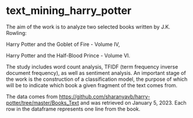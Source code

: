 # text_mining_harry_potter

The aim of the work is to analyze two selected books written by J.K. Rowling:

Harry Potter and the Goblet of Fire - Volume IV,

Harry Potter and the Half-Blood Prince - Volume VI.

The study includes word count analysis, TFIDF (term frequency inverse document frequency), as well as sentiment analysis. An important stage of the work is the construction of a classification model, the purpose of which will be to indicate which book a given fragment of the text comes from. 

The data comes from https://github.com/sharanyavb/harry-potter/tree/master/Books_Text and was retrieved on January 5, 2023. Each row in the dataframe represents one line from the book.

